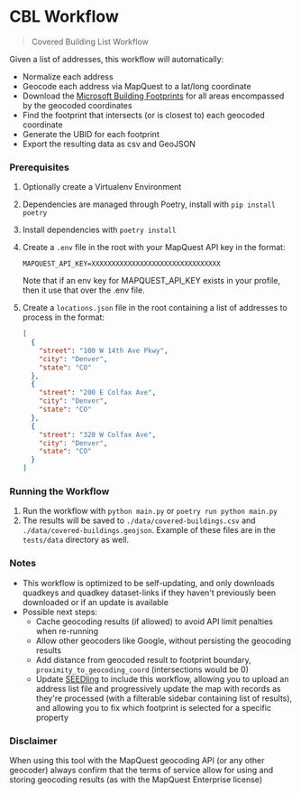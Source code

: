 # CBL Workflow

> Covered Building List Workflow

Given a list of addresses, this workflow will automatically:

- Normalize each address
- Geocode each address via MapQuest to a lat/long coordinate
- Download the [Microsoft Building Footprints](https://github.com/microsoft/GlobalMLBuildingFootprints/) for all areas encompassed by the geocoded coordinates
- Find the footprint that intersects (or is closest to) each geocoded coordinate
- Generate the UBID for each footprint
- Export the resulting data as csv and GeoJSON

### Prerequisites

1. Optionally create a Virtualenv Environment
2. Dependencies are managed through Poetry, install with `pip install poetry`
3. Install dependencies with `poetry install`
4. Create a `.env` file in the root with your MapQuest API key in the format:

   ```dotenv
   MAPQUEST_API_KEY=XXXXXXXXXXXXXXXXXXXXXXXXXXXXXXXX
   ```

   Note that if an env key for MAPQUEST_API_KEY exists in your profile, then it use that over the .env file.

5. Create a `locations.json` file in the root containing a list of addresses to process in the format:

   ```json
   [
     {
       "street": "100 W 14th Ave Pkwy",
       "city": "Denver",
       "state": "CO"
     },
     {
       "street": "200 E Colfax Ave",
       "city": "Denver",
       "state": "CO"
     },
     {
       "street": "320 W Colfax Ave",
       "city": "Denver",
       "state": "CO"
     }
   ]
   ```

### Running the Workflow

1. Run the workflow with `python main.py` or `poetry run python main.py`
2. The results will be saved to `./data/covered-buildings.csv` and `./data/covered-buildings.geojson`. Example of these files are in the `tests/data` directory as well.

### Notes

- This workflow is optimized to be self-updating, and only downloads quadkeys and quadkey dataset-links if they haven't previously been downloaded or if an update is available
- Possible next steps:
  - Cache geocoding results (if allowed) to avoid API limit penalties when re-running
  - Allow other geocoders like Google, without persisting the geocoding results
  - Add distance from geocoded result to footprint boundary, `proximity_to_geocoding_coord` (intersections would be 0)
  - Update [SEEDling](https://github.com/SEED-platform/seedling) to include this workflow, allowing you to upload an address list file and progressively update the map with records as they're processed (with a filterable sidebar containing list of results), and allowing you to fix which footprint is selected for a specific property

### Disclaimer

When using this tool with the MapQuest geocoding API (or any other geocoder) always confirm that the terms of service allow for using and storing geocoding results (as with the MapQuest Enterprise license)
